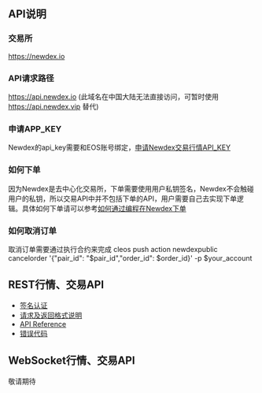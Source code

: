 ## API说明

### 交易所

https://newdex.io

### API请求路径

https://api.newdex.io
(此域名在中国大陆无法直接访问，可暂时使用 https://api.newdex.vip 替代)

### 申请APP_KEY

Newdex的api_key需要和EOS账号绑定，[申请Newdex交易行情API_KEY](https://api.newdex.io/signup)  

### 如何下单

因为Newdex是去中心化交易所，下单需要使用用户私钥签名，Newdex不会触碰用户的私钥，所以交易API中并不包括下单的API，用户需要自己去实现下单逻辑。具体如何下单请可以参考[如何通过编程在Newdex下单](/api-for-cn/how_to_make_order.md)  

### 如何取消订单

取消订单需要通过执行合约来完成
cleos push action newdexpublic cancelorder '{"pair_id": "$pair_id","order_id": $order_id}' -p $your_account


## REST行情、交易API

* [签名认证](/api-for-cn/REST_authentication.md)
* [请求及返回格式说明](/api-for-cn/REST_request_response.md)
* [API Reference](/api-for-cn/REST_api_reference.md)
* [错误代码](/api-for-cn/REST_error_code.md)


## WebSocket行情、交易API

敬请期待
